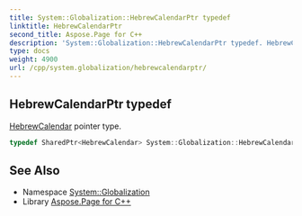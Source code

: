 ```yaml
---
title: System::Globalization::HebrewCalendarPtr typedef
linktitle: HebrewCalendarPtr
second_title: Aspose.Page for C++
description: 'System::Globalization::HebrewCalendarPtr typedef. HebrewCalendar pointer type in C++.'
type: docs
weight: 4900
url: /cpp/system.globalization/hebrewcalendarptr/
---
```

## HebrewCalendarPtr typedef


[HebrewCalendar](../hebrewcalendar/) pointer type.

```cpp
typedef SharedPtr<HebrewCalendar> System::Globalization::HebrewCalendarPtr
```

## See Also

* Namespace [System::Globalization](../)
* Library [Aspose.Page for C++](../../)
